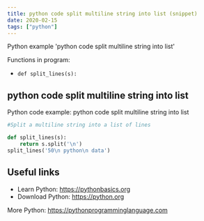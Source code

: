 ```yaml
---
title: python code split multiline string into list (snippet)
date: 2020-02-15
tags: ["python"]
---
```

Python example 'python code split multiline string into list'

Functions in program: 
* `def split_lines(s):`

## python code split multiline string into list

Python code example: python code split multiline string into list

```python
#Split a multiline string into a list of lines

def split_lines(s):
    return s.split('\n')
split_lines('50\n python\n data')


```

## Useful links

- Learn Python: https://pythonbasics.org
- Download Python: https://python.org

More Python: https://pythonprogramminglanguage.com

